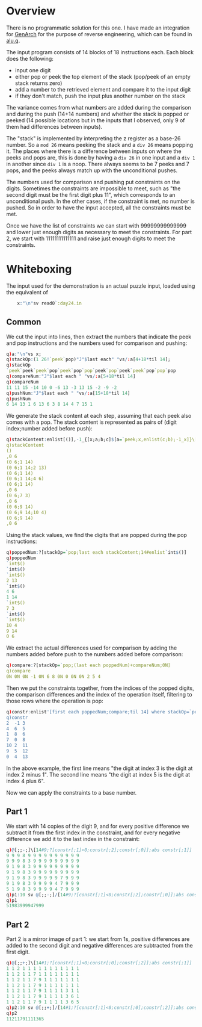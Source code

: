# Overview
There is no programmatic solution for this one. I have made an integration for [GenArch](../utils)
for the purpose of reverse engineering, which can be found in [alu.q](alu.q).

The input program consists of 14 blocks of 18 instructions each. Each block does the following:

* input one digit
* either pop or peek the top element of the stack (pop/peek of an empty stack returns zero)
* add a number to the retrieved element and compare it to the input digit
* if they don't match, push the input plus another number on the stack

The variance comes from what numbers are added during the comparison and during the push (14+14
numbers) and whether the stack is popped or peeked (14 possible locations but in the inputs that I
observed, only 9 of them had differences between inputs).

The "stack" is implemented by interpreting the z register as a base-26 number. So a `mod 26` means
peeking the stack and a `div 26` means popping it. The places where there is a difference between
inputs on where the peeks and pops are, this is done by having a `div 26` in one input and a `div 1`
in another since `div 1` is a noop. There always seems to be 7 peeks and 7 pops, and the peeks
always match up with the unconditional pushes.

The numbers used for comparison and pushing put constraints on the digits. Sometimes the
constraints are impossible to meet, such as "the second digit must be the first digit plus 11",
which corresponds to an unconditional push. In the other cases, if the constraint is met, no number
is pushed. So in order to have the input accepted, all the constraints must be met.

Once we have the list of constraints we can start with 99999999999999 and lower just enough digits
as necessary to meet the constraints. For part 2, we start with 11111111111111 and raise just
enough digits to meet the constraints.

# Whiteboxing
The input used for the demonstration is an actual puzzle input, loaded using the equivalent of
```q
    x:"\n"sv read0`:day24.in
```

## Common
We cut the input into lines, then extract the numbers that indicate the peek and pop instructions
and the numbers used for comparison and pushing:
```q
q)a:"\n"vs x;
q)stackOp:(1 26!`peek`pop)"J"$last each" "vs/:a[4+18*til 14];
q)stackOp
`peek`peek`peek`pop`peek`pop`pop`peek`pop`peek`peek`pop`pop`pop
q)compareNum:"J"$last each " "vs/:a[5+18*til 14]
q)compareNum
11 11 15 -14 10 0 -6 13 -3 13 15 -2 -9 -2
q)pushNum:"J"$last each " "vs/:a[15+18*til 14]
q)pushNum
6 14 13 1 6 13 6 3 8 14 4 7 15 1
```
We generate the stack content at each step, assuming that each peek also comes with a pop. The
stack content is represented as pairs of (digit index;number added before push):
```q
q)stackContent:enlist[()],-1_{[x;a;b;c]$[a=`peek;x,enlist(c;b);-1_x]}\[();stackOp;pushNum;til 14]
q)stackContent
()
,0 6
(0 6;1 14)
(0 6;1 14;2 13)
(0 6;1 14)
(0 6;1 14;4 6)
(0 6;1 14)
,0 6
(0 6;7 3)
,0 6
(0 6;9 14)
(0 6;9 14;10 4)
(0 6;9 14)
,0 6
```
Using the stack values, we find the digits that are popped during the pop instructions:
```q
q)poppedNum:?[stackOp=`pop;last each stackContent;14#enlist`int$()]
q)poppedNum
`int$()
`int$()
`int$()
2 13
`int$()
4 6
1 14
`int$()
7 3
`int$()
`int$()
10 4
9 14
0 6
```
We extract the actual differences used for comparison by adding the numbers added before push to
the numbers added before comparison:
```q
q)compare:?[stackOp=`pop;(last each poppedNum)+compareNum;0N]
q)compare
0N 0N 0N -1 0N 6 8 0N 0 0N 0N 2 5 4
```
Then we put the constraints together, from the indices of the popped digits, the comparison
differences and the index of the operation itself, filtering to those rows where the operation is
pop:
```q
q)constr:enlist'[first each poppedNum;compare;til 14] where stackOp=`pop
q)constr
2  -1 3
4  6  5
1  8  6
7  0  8
10 2  11
9  5  12
0  4  13
```
In the above example, the first line means "the digit at index 3 is the digit at index 2 minus 1".
The second line means "the digit at index 5 is the digit at index 4 plus 6".

Now we can apply the constraints to a base number.

## Part 1
We start with 14 copies of the digit 9, and for every positive difference we subtract it from the
first index in the constraint, and for every negative difference we add it to the last index in the
constraint:
```q
q)@[;;-;]\[14#9;?[constr[;1]<0;constr[;2];constr[;0]];abs constr[;1]]
9 9 9 8 9 9 9 9 9 9 9 9 9 9
9 9 9 8 3 9 9 9 9 9 9 9 9 9
9 1 9 8 3 9 9 9 9 9 9 9 9 9
9 1 9 8 3 9 9 9 9 9 9 9 9 9
9 1 9 8 3 9 9 9 9 9 7 9 9 9
9 1 9 8 3 9 9 9 9 4 7 9 9 9
5 1 9 8 3 9 9 9 9 4 7 9 9 9
q)p1:10 sv @[;;-;]/[14#9;?[constr[;1]<0;constr[;2];constr[;0]];abs constr[;1]];
q)p1
51983999947999
```
## Part 2
Part 2 is a mirror image of part 1: we start from 1s, positive differences are added to the second
digit and negative differences are subtracted from the first digit.
```q
q)@[;;+;]\[14#1;?[constr[;1]<0;constr[;0];constr[;2]];abs constr[;1]]
1 1 2 1 1 1 1 1 1 1 1 1 1 1
1 1 2 1 1 7 1 1 1 1 1 1 1 1
1 1 2 1 1 7 9 1 1 1 1 1 1 1
1 1 2 1 1 7 9 1 1 1 1 1 1 1
1 1 2 1 1 7 9 1 1 1 1 3 1 1
1 1 2 1 1 7 9 1 1 1 1 3 6 1
1 1 2 1 1 7 9 1 1 1 1 3 6 5
q)p2:10 sv @[;;+;]/[14#1;?[constr[;1]<0;constr[;0];constr[;2]];abs constr[;1]];
q)p2
11211791111365
```
